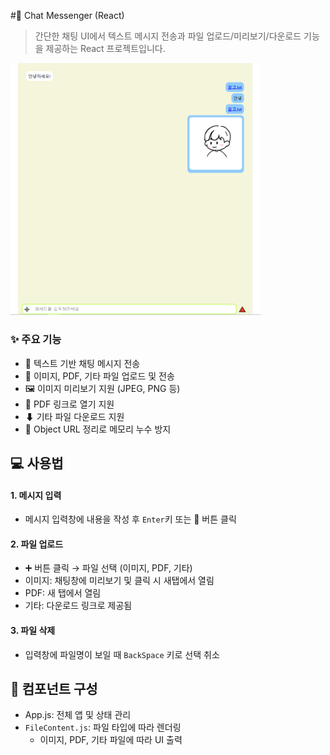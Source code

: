 #📁 Chat Messenger (React)

> 간단한 채팅 UI에서 텍스트 메시지 전송과 파일 업로드/미리보기/다운로드 기능을 제공하는 React 프로젝트입니다.

<img src="/images/preview.png" alt="채팅 이미지 예시" width="400" />

### ✨ 주요 기능

<ul>
<li>💬 텍스트 기반 채팅 메시지 전송</li>
<li>📎 이미지, PDF, 기타 파일 업로드 및 전송</li>
<li>🖼 이미지 미리보기 지원 (JPEG, PNG 등)</li>
<li>📄 PDF 링크로 열기 지원
</li>
<li>⬇ 기타 파일 다운로드 지원</li>
<li>🔄 Object URL 정리로 메모리 누수 방지
</li>
</ul>

## 💻 사용법

#### 1. 메시지 입력

- 메시지 입력창에 내용을 작성 후 `Enter`키 또는 🔺 버튼 클릭

#### 2. 파일 업로드

- ➕ 버튼 클릭 → 파일 선택 (이미지, PDF, 기타)
- 이미지: 채팅창에 미리보기 및 클릭 시 새탭에서 열림
- PDF: 새 탭에서 열림
- 기타: 다운로드 링크로 제공됨

#### 3. 파일 삭제

- 입력창에 파일명이 보일 때 `BackSpace` 키로 선택 취소

## 🧩 컴포넌트 구성

- App.js: 전체 앱 및 상태 관리
- `FileContent.js`: 파일 타입에 따라 렌더링
  - 이미지, PDF, 기타 파일에 따라 UI 출력
